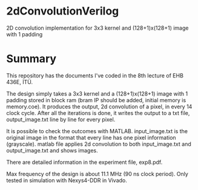 # 2dConvolutionVerilog
2D convolution implementation for 3x3 kernel and (128+1)x(128+1) image with 1 padding

# Summary
This repository has the documents I've coded in the 8th lecture of EHB 436E, İTÜ.

The design simply takes a 3x3 kernel and a (128+1)x(128+1) image with 1 padding stored in block ram (bram IP should be added, initial memory is memory.coe). It produces the output, 2d convolution of a pixel, in every 14 clock cycle. After all the iterations is done, it writes the output to a txt file, output_image.txt line by line for every pixel. 

It is possible to check the outcomes with MATLAB. input_image.txt is the original image in the format that every line has one pixel information (grayscale). matlab file applies 2d convolution to both input_image.txt and output_image.txt and shows images.

There are detailed information in the experiment file, exp8.pdf.

Max frequency of the design is about 11.1 MHz (90 ns clock period). Only tested in simulation with Nexys4-DDR in Vivado.
